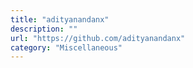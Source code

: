 ```yaml
---
title: "adityanandanx"
description: ""
url: "https://github.com/adityanandanx"
category: "Miscellaneous"
---
```

